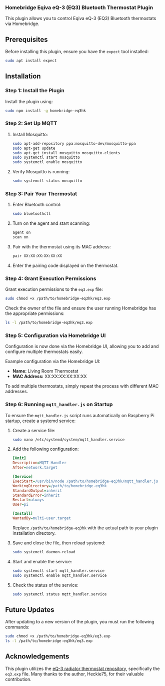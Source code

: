 ### Homebridge Eqiva eQ-3 (EQ3) Bluetooth Thermostat Plugin

This plugin allows you to control Eqiva eQ-3 (EQ3) Bluetooth thermostats via Homebridge.

## Prerequisites

Before installing this plugin, ensure you have the `expect` tool installed:

```bash
sudo apt install expect
```

## Installation

### Step 1: Install the Plugin

Install the plugin using:

```bash
sudo npm install -g homebridge-eq3hk
```

### Step 2: Set Up MQTT

1. Install Mosquitto:
   ```bash
   sudo apt-add-repository ppa:mosquitto-dev/mosquitto-ppa
   sudo apt-get update
   sudo apt-get install mosquitto mosquitto-clients
   sudo systemctl start mosquitto
   sudo systemctl enable mosquitto
   ```

2. Verify Mosquitto is running:
   ```bash
   sudo systemctl status mosquitto
   ```

### Step 3: Pair Your Thermostat

1. Enter Bluetooth control:
   ```bash
   sudo bluetoothctl
   ```

2. Turn on the agent and start scanning:
   ```bash
   agent on
   scan on
   ```

3. Pair with the thermostat using its MAC address:
   ```bash
   pair XX:XX:XX:XX:XX:XX
   ```

4. Enter the pairing code displayed on the thermostat.

### Step 4: Grant Execution Permissions

Grant execution permissions to the `eq3.exp` file:

```bash
sudo chmod +x /path/to/homebridge-eq3hk/eq3.exp
```

Check the owner of the file and ensure the user running Homebridge has the appropriate permissions:

```bash
ls -l /path/to/homebridge-eq3hk/eq3.exp
```

### Step 5: Configuration via Homebridge UI

Configuration is now done via the Homebridge UI, allowing you to add and configure multiple thermostats easily.

Example configuration via the Homebridge UI:

- **Name:** Living Room Thermostat
- **MAC Address:** XX:XX:XX:XX:XX:XX

To add multiple thermostats, simply repeat the process with different MAC addresses.

### Step 6: Running `mqtt_handler.js` on Startup

To ensure the `mqtt_handler.js` script runs automatically on Raspberry Pi startup, create a systemd service:

1. Create a service file:
   ```bash
   sudo nano /etc/systemd/system/mqtt_handler.service
   ```

2. Add the following configuration:
   ```ini
   [Unit]
   Description=MQTT Handler
   After=network.target

   [Service]
   ExecStart=/usr/bin/node /path/to/homebridge-eq3hk/mqtt_handler.js
   WorkingDirectory=/path/to/homebridge-eq3hk
   StandardOutput=inherit
   StandardError=inherit
   Restart=always
   User=pi

   [Install]
   WantedBy=multi-user.target
   ```

   Replace `/path/to/homebridge-eq3hk` with the actual path to your plugin installation directory.

3. Save and close the file, then reload systemd:
   ```bash
   sudo systemctl daemon-reload
   ```

4. Start and enable the service:
   ```bash
   sudo systemctl start mqtt_handler.service
   sudo systemctl enable mqtt_handler.service
   ```

5. Check the status of the service:
   ```bash
   sudo systemctl status mqtt_handler.service
   ```

## Future Updates

After updating to a new version of the plugin, you must run the following commands:

```bash
sudo chmod +x /path/to/homebridge-eq3hk/eq3.exp
ls -l /path/to/homebridge-eq3hk/eq3.exp
```

## Acknowledgements

This plugin utilizes the [eQ-3 radiator thermostat repository](https://github.com/Heckie75/eQ-3-radiator-thermostat/tree/master), specifically the `eq3.exp` file. Many thanks to the author, Heckie75, for their valuable contribution.
